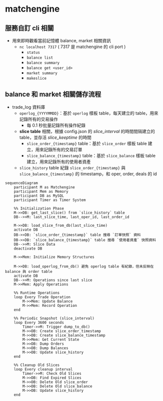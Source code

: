 # matchengine

## 服務自訂 cli 相關

- 用來即時觀看當前記憶體 balance, market 相關資訊
  - `nc localhost 7317` ( 7317 是 matchengine 的 cli port )
    - `status`
    - `balance list`
    - `balance summary`
    - `balance get <user_id>`
    - `market summary`
    - `makeslice`

## balance 和 market 相關儲存流程

- trade_log 資料庫
  - `operlog_{YYYYMMDD}`：基於 `operlog` 樣板 table，每天建立的 table，用來記錄所有的交易操作
    - 每 0.1 秒批量記錄所有操作紀錄
  - **slice table** 相關，根據 config.json 的 *slice_interval* 的時間間隔建立的 table，並存活 *slice_keeptime* 的時間
    - `slice_order_{timestamp}` table：基於 `slice_order` 樣板 table 建立，用來記錄所有的交易訂單
    - `slice_balance_{timestamp}` table：基於 `slice_balance` 樣板 table 建立，用來記錄所有的使用者資產
  - `slice_history` table 紀錄 `slice_order_{timestamp}` 與 `slice_balance_{timestamp}` 的 timestamp，和 oper, order, deals 的 id

```mermaid 
sequenceDiagram
    participant M as Matchengine
    participant Mem as Memory
    participant DB as MySQL
    participant Timer as Timer System
    
    %% Initialization Phase
    M->>DB: get_last_slice() from `slice_history` table
    DB-->>M: last_slice_time, last_oper_id, last_order_id
    
    M->>DB: load_slice_from_db(last_slice_time)
    activate DB
    DB->>DB: `slice_order_{timestamp}` table 搜尋 `訂單快照` 資料
    DB->>DB: `slice_balance_{timestamp}` table 搜尋 `使用者資產` 快照資料
    DB-->>M: Slice Data
    deactivate DB
    
    M->>Mem: Initialize Memory Structures
    
    M->>DB: load_operlog_from_db() 避免 operlog table 有紀錄，但未反映在 balance 與 order table
    activate DB
    DB-->>M: Operations since last slice
    M->>Mem: Apply Operations
    
    %% Runtime Operations
    loop Every Trade Operation
        M->>Mem: Update Balance
        M->>Mem: Record Operation
    end
    
    %% Periodic Snapshot (slice_interval)
    loop Every 3600 seconds
        Timer->>M: Trigger dump_to_db()
        M->>DB: Create slice_order_timestamp
        M->>DB: Create slice_balance_timestamp
        M->>Mem: Get Current State
        M->>DB: Dump Orders
        M->>DB: Dump Balances
        M->>DB: Update slice_history
    end
    
    %% Cleanup Old Slices
    loop Every cleanup interval
        Timer->>M: Check Old Slices
        M->>DB: Find Expired Slices
        M->>DB: Delete Old slice_order
        M->>DB: Delete Old slice_balance
        M->>DB: Update slice_history
    end
```